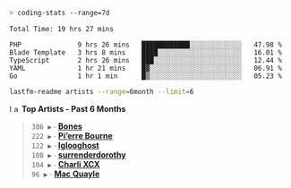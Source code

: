 ```zsh
> coding-stats --range=7d
```

<!--START_SECTION:waka-->

```text
Total Time: 19 hrs 27 mins

PHP              9 hrs 26 mins   ████████████░░░░░░░░░░░░░   47.98 %
Blade Template   3 hrs 8 mins    ████░░░░░░░░░░░░░░░░░░░░░   16.01 %
TypeScript       2 hrs 26 mins   ███░░░░░░░░░░░░░░░░░░░░░░   12.44 %
YAML             1 hr 21 mins    █▓░░░░░░░░░░░░░░░░░░░░░░░   06.91 %
Go               1 hr 1 min      █▒░░░░░░░░░░░░░░░░░░░░░░░   05.23 %
```

<!--END_SECTION:waka-->

```zsh
lastfm-readme artists --range=6month --limit=6
```

<!--START_LASTFM_ARTISTS:{"period": "6month", "rows": 6}-->
<a href="https://last.fm" target="_blank"><img src="https://user-images.githubusercontent.com/17434202/215290617-e793598d-d7c9-428f-9975-156db1ba89cc.svg" alt="Last.fm Logo" width="18" height="13"/></a> **Top Artists - Past 6 Months**

> `386 ▶️` ∙ **[Bones](https://www.last.fm/music/Bones)**<br/>
> `222 ▶️` ∙ **[Pi’erre Bourne](https://www.last.fm/music/Pi%E2%80%99erre+Bourne)**<br/>
> `122 ▶️` ∙ **[Iglooghost](https://www.last.fm/music/Iglooghost)**<br/>
> `108 ▶️` ∙ **[surrenderdorothy](https://www.last.fm/music/surrenderdorothy)**<br/>
> `104 ▶️` ∙ **[Charli XCX](https://www.last.fm/music/Charli+XCX)**<br/>
> `96 ▶️` ∙ **[Mac Quayle](https://www.last.fm/music/Mac+Quayle)**<br/>
<!--END_LASTFM_ARTISTS-->
